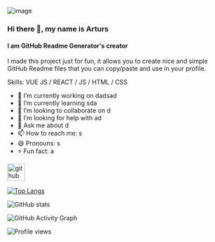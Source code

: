 ![image](https://user-images.githubusercontent.com/126271317/221240409-997d174b-d7cc-4f04-8183-a73572f384ac.png)



### Hi there 👋, my name is Arturs
#### I am GitHub Readme Generator's creator

I made this project just for fun, it allows you to create nice and simple GitHub Readme files that you can copy/paste and use in your profile.

Skills: VUE JS / REACT / JS / HTML / CSS

- 🔭 I’m currently working on dadsad 
- 🌱 I’m currently learning sda 
- 👯 I’m looking to collaborate on d 
- 🤔 I’m looking for help with ad 
- 💬 Ask me about d 
- 📫 How to reach me: s 
- 😄 Pronouns: s 
- ⚡ Fun fact: a 


[<img src='https://cdn.jsdelivr.net/npm/simple-icons@3.0.1/icons/github.svg' alt='github' height='40'>](https://github.com/BabaGanoushXD)  

[![Top Langs](https://github-readme-stats.vercel.app/api/top-langs/?username=BabaGanoushXD)](https://github.com/anuraghazra/github-readme-stats)

![GitHub stats](https://github-readme-stats.vercel.app/api?username=BabaGanoushXD&show_icons=true)  

![GitHub Activity Graph](https://activity-graph.herokuapp.com/graph?username=BabaGanoushXD)  

![Profile views](https://gpvc.arturio.dev/BabaGanoushXD)  
